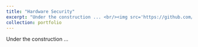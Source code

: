 ```yaml
---
title: "Hardware Security"
excerpt: "Under the construction ... <br/><img src='https://github.com/yubi-ece/home/blob/master/images/cybersecurity_physical_security_technology.jpg'>"
collection: portfolio
---
```


Under the construction ...
